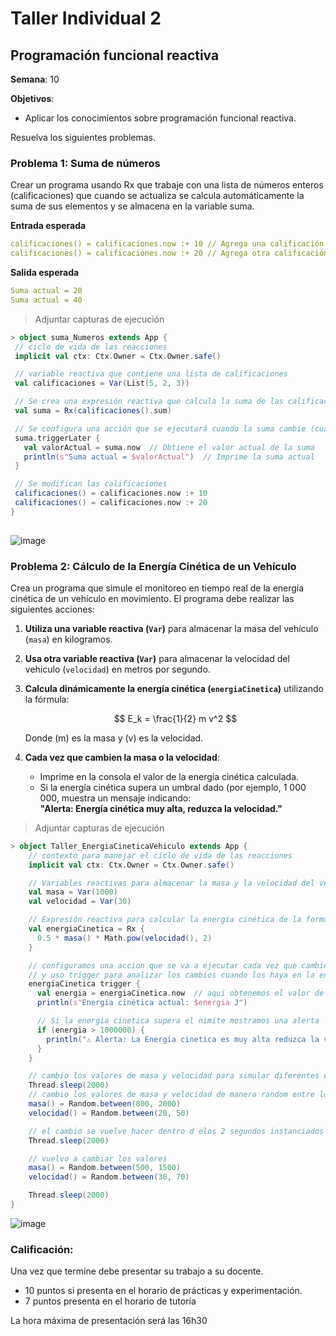 # Taller Individual  2
## Programación funcional reactiva

**Semana**: 10

**Objetivos**:

- Aplicar los conocimientos sobre programación funcional reactiva.

Resuelva los siguientes problemas.

### Problema 1: Suma de números

Crear un programa usando Rx que trabaje con una lista de números enteros (calificaciones) que cuando se actualiza se calcula automáticamente la suma de sus elementos y se almacena en la variable suma.

**Entrada esperada**
```yaml
calificaciones() = calificaciones.now :+ 10 // Agrega una calificación
calificaciones() = calificaciones.now :+ 20 // Agrega otra calificación
```

**Salida esperada**
```yaml
Suma actual = 20
Suma actual = 40
```

> Adjuntar capturas de ejecución
 ```scala
> object suma_Numeros extends App {
  // ciclo de vida de las reacciones
  implicit val ctx: Ctx.Owner = Ctx.Owner.safe()

  // variable reactiva que contiene una lista de calificaciones
  val calificaciones = Var(List(5, 2, 3))

  // Se crea una expresión reactiva que calcula la suma de las calificaciones
  val suma = Rx(calificaciones().sum)

  // Se configura una acción que se ejecutará cuando la suma cambie (cuando calificaciones cambie)
  suma.triggerLater {
    val valorActual = suma.now  // Obtiene el valor actual de la suma
    println(s"Suma actual = $valorActual")  // Imprime la suma actual
  }

  // Se modifican las calificaciones
  calificaciones() = calificaciones.now :+ 10
  calificaciones() = calificaciones.now :+ 20
}
  
```

![image](https://github.com/user-attachments/assets/01655d4b-6260-4ce5-aee8-1e282686d6c4)

### Problema 2: Cálculo de la Energía Cinética de un Vehículo

Crea un programa que simule el monitoreo en tiempo real de la energía cinética de un vehículo en movimiento. El programa debe realizar las siguientes acciones:

1. **Utiliza una variable reactiva (`Var`)** para almacenar la masa del vehículo (`masa`) en kilogramos.
2. **Usa otra variable reactiva (`Var`)** para almacenar la velocidad del vehículo (`velocidad`) en metros por segundo.
3. **Calcula dinámicamente la energía cinética (`energiaCinetica`)** utilizando la fórmula:

   $$
   E_k = \frac{1}{2} m v^2
   $$

   Donde \(m\) es la masa y \(v\) es la velocidad.

4. **Cada vez que cambien la masa o la velocidad**:
   - Imprime en la consola el valor de la energía cinética calculada.
   - Si la energía cinética supera un umbral dado (por ejemplo, 1 000 000, muestra un mensaje indicando:  
     **"Alerta: Energía cinética muy alta, reduzca la velocidad."**



> Adjuntar capturas de ejecución
``` scala 
> object Taller_EnergiaCineticaVehiculo extends App {
    // contexto para manejar el ciclo de vida de las reacciones
    implicit val ctx: Ctx.Owner = Ctx.Owner.safe()

    // Variables reactivas para almacenar la masa y la velocidad del vehículo
    val masa = Var(1000)
    val velocidad = Var(30)

    // Expresión reactiva para calcular la energía cinética de la formula: Ek = 1/2 * m * v^2
    val energiaCinetica = Rx {
      0.5 * masa() * Math.pow(velocidad(), 2)
    }

    // configuramos una accion que se va a ejecutar cada vez que cambie la energia cinetica
    // y uso trigger para analizar los cambios cuando los haya en la energia cinetica Rx
    energiaCinetica trigger {
      val energia = energiaCinetica.now  // aqui obtenemos el valor de la energia cinetica actual en joules(J)
      println(s"Energía cinética actual: $energia J")

      // Si la energia cinetica supera el nimite mostramos una alerta
      if (energia > 1000000) {
        println("⚠️ Alerta: La Energia cinetica es muy alta reduzca la velocidad.")
      }
    }

    // cambio los valores de masa y velocidad para simular diferentes condiciones y esperamos 2 segundos antes de hacer la actualizacion
    Thread.sleep(2000)
    // cambio los valores de masa y velocidad de manera random entre los valores instanciados
    masa() = Random.between(800, 2000)
    velocidad() = Random.between(20, 50)

    // el cambio se vuelve hacer dentro d elos 2 segundos instanciados
    Thread.sleep(2000)

    // vuelvo a cambiar los valores
    masa() = Random.between(500, 1500)
    velocidad() = Random.between(30, 70)

    Thread.sleep(2000)
}
```
![image](https://github.com/user-attachments/assets/b9ca7d6d-d84e-496c-b97c-7623eef30988)

### Calificación:

Una vez que termine debe presentar su trabajo a su docente.

- 10 puntos si presenta en el horario de prácticas y experimentación.
- 7 puntos presenta en el horario de tutoría

La hora máxima de presentación será las 16h30
